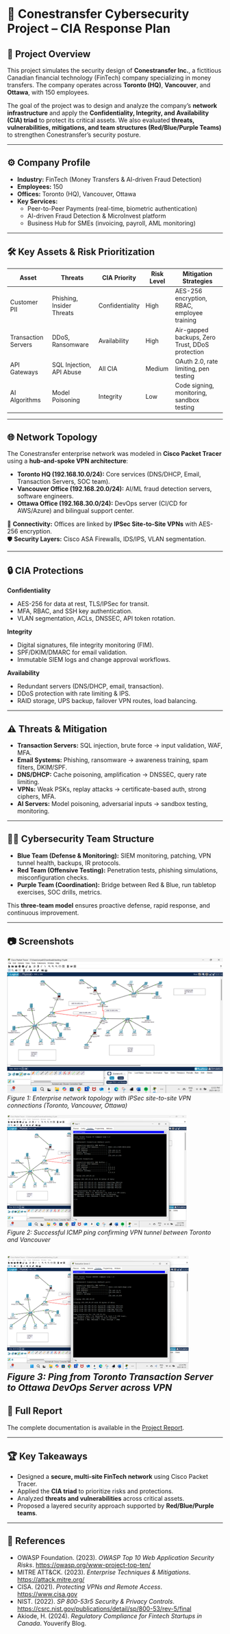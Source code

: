 # 🏦 Conestransfer Cybersecurity Project – CIA Response Plan

## 📌 Project Overview
This project simulates the security design of **Conestransfer Inc.**, a fictitious Canadian financial technology (FinTech) company specializing in money transfers. The company operates across **Toronto (HQ)**, **Vancouver**, and **Ottawa**, with 150 employees.  

The goal of the project was to design and analyze the company’s **network infrastructure** and apply the **Confidentiality, Integrity, and Availability (CIA) triad** to protect its critical assets. We also evaluated **threats, vulnerabilities, mitigations, and team structures (Red/Blue/Purple Teams)** to strengthen Conestransfer’s security posture.

---

## ⚙️ Company Profile
- **Industry:** FinTech (Money Transfers & AI-driven Fraud Detection)  
- **Employees:** 150  
- **Offices:** Toronto (HQ), Vancouver, Ottawa  
- **Key Services:**  
  - Peer-to-Peer Payments (real-time, biometric authentication)  
  - AI-driven Fraud Detection & MicroInvest platform  
  - Business Hub for SMEs (invoicing, payroll, AML monitoring)  

---

## 🛠️ Key Assets & Risk Prioritization
| Asset              | Threats                  | CIA Priority | Risk Level | Mitigation Strategies |
|--------------------|--------------------------|--------------|------------|-----------------------|
| Customer PII       | Phishing, Insider Threats| Confidentiality | High | AES-256 encryption, RBAC, employee training |
| Transaction Servers| DDoS, Ransomware         | Availability   | High | Air-gapped backups, Zero Trust, DDoS protection |
| API Gateways       | SQL Injection, API Abuse | All CIA       | Medium | OAuth 2.0, rate limiting, pen testing |
| AI Algorithms      | Model Poisoning          | Integrity     | Low | Code signing, monitoring, sandbox testing |

---

## 🌐 Network Topology
The Conestransfer enterprise network was modeled in **Cisco Packet Tracer** using a **hub-and-spoke VPN architecture**:  

- **Toronto HQ (192.168.10.0/24):** Core services (DNS/DHCP, Email, Transaction Servers, SOC team).  
- **Vancouver Office (192.168.20.0/24):** AI/ML fraud detection servers, software engineers.  
- **Ottawa Office (192.168.30.0/24):** DevOps server (CI/CD for AWS/Azure) and bilingual support center.  

🔐 **Connectivity:** Offices are linked by **IPSec Site-to-Site VPNs** with AES-256 encryption.  
🛡️ **Security Layers:** Cisco ASA Firewalls, IDS/IPS, VLAN segmentation.  

---

## 🔒 CIA Protections
**Confidentiality**  
- AES-256 for data at rest, TLS/IPSec for transit.  
- MFA, RBAC, and SSH key authentication.  
- VLAN segmentation, ACLs, DNSSEC, API token rotation.  

**Integrity**  
- Digital signatures, file integrity monitoring (FIM).  
- SPF/DKIM/DMARC for email validation.  
- Immutable SIEM logs and change approval workflows.  

**Availability**  
- Redundant servers (DNS/DHCP, email, transaction).  
- DDoS protection with rate limiting & IPS.  
- RAID storage, UPS backup, failover VPN routes, load balancing.  

---

## ⚠️ Threats & Mitigation
- **Transaction Servers:** SQL injection, brute force → input validation, WAF, MFA.  
- **Email Systems:** Phishing, ransomware → awareness training, spam filters, DKIM/SPF.  
- **DNS/DHCP:** Cache poisoning, amplification → DNSSEC, query rate limiting.  
- **VPNs:** Weak PSKs, replay attacks → certificate-based auth, strong ciphers, MFA.  
- **AI Servers:** Model poisoning, adversarial inputs → sandbox testing, monitoring.  

---

## 👩‍💻 Cybersecurity Team Structure
- **Blue Team (Defense & Monitoring):** SIEM monitoring, patching, VPN tunnel health, backups, IR protocols.  
- **Red Team (Offensive Testing):** Penetration tests, phishing simulations, misconfiguration checks.  
- **Purple Team (Coordination):** Bridge between Red & Blue, run tabletop exercises, SOC drills, metrics.  

This **three-team model** ensures proactive defense, rapid response, and continuous improvement.  

---

## 📷 Screenshots
![Network Topology](images/network-topology.png)  
*Figure 1: Enterprise network topology with IPSec site-to-site VPN connections (Toronto, Vancouver, Ottawa)*

![Ping Test Toronto → Vancouver](images/ping-test-toronto-vancouver.png)  
*Figure 2: Successful ICMP ping confirming VPN tunnel between Toronto and Vancouver*

![Ping Test Toronto → Ottawa](images/ping-test-ottawa.png)  
*Figure 3: Ping from Toronto Transaction Server to Ottawa DevOps Server across VPN*
---

## 📑 Full Report
The complete documentation is available in the [Project Report](docs/Conestransfer_Project_Report.pdf).  

---

## 🏆 Key Takeaways
- Designed a **secure, multi-site FinTech network** using Cisco Packet Tracer.  
- Applied the **CIA triad** to prioritize risks and protections.  
- Analyzed **threats and vulnerabilities** across critical assets.  
- Proposed a layered security approach supported by **Red/Blue/Purple teams**.  

---

## 📖 References
- OWASP Foundation. (2023). *OWASP Top 10 Web Application Security Risks*. https://owasp.org/www-project-top-ten/  
- MITRE ATT&CK. (2023). *Enterprise Techniques & Mitigations*. https://attack.mitre.org/  
- CISA. (2021). *Protecting VPNs and Remote Access*. https://www.cisa.gov  
- NIST. (2022). *SP 800-53r5 Security & Privacy Controls*. https://csrc.nist.gov/publications/detail/sp/800-53/rev-5/final  
- Akiode, H. (2024). *Regulatory Compliance for Fintech Startups in Canada*. Youverify Blog.  

